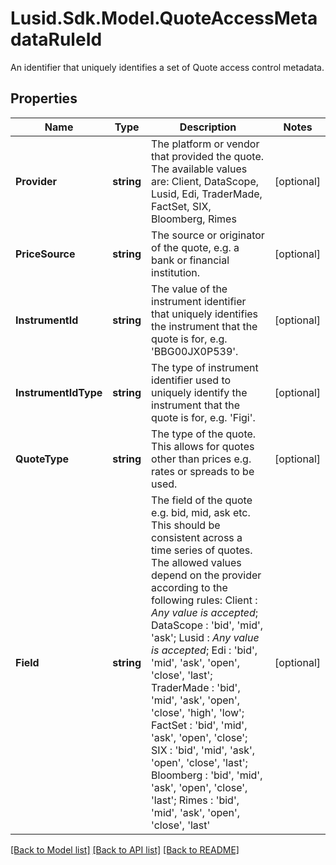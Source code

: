 # Lusid.Sdk.Model.QuoteAccessMetadataRuleId
An identifier that uniquely identifies a set of Quote access control metadata.

## Properties

Name | Type | Description | Notes
------------ | ------------- | ------------- | -------------
**Provider** | **string** | The platform or vendor that provided the quote. The available values are: Client, DataScope, Lusid, Edi, TraderMade, FactSet, SIX, Bloomberg, Rimes | [optional] 
**PriceSource** | **string** | The source or originator of the quote, e.g. a bank or financial institution. | [optional] 
**InstrumentId** | **string** | The value of the instrument identifier that uniquely identifies the instrument that the quote is for, e.g. &#39;BBG00JX0P539&#39;. | [optional] 
**InstrumentIdType** | **string** | The type of instrument identifier used to uniquely identify the instrument that the quote is for, e.g. &#39;Figi&#39;. | [optional] 
**QuoteType** | **string** | The type of the quote. This allows for quotes other than prices e.g. rates or spreads to be used. | [optional] 
**Field** | **string** | The field of the quote e.g. bid, mid, ask etc. This should be consistent across a time series of quotes. The allowed values depend on the provider according to the following rules: Client : *Any value is accepted*; DataScope : &#39;bid&#39;, &#39;mid&#39;, &#39;ask&#39;; Lusid : *Any value is accepted*; Edi : &#39;bid&#39;, &#39;mid&#39;, &#39;ask&#39;, &#39;open&#39;, &#39;close&#39;, &#39;last&#39;; TraderMade : &#39;bid&#39;, &#39;mid&#39;, &#39;ask&#39;, &#39;open&#39;, &#39;close&#39;, &#39;high&#39;, &#39;low&#39;; FactSet : &#39;bid&#39;, &#39;mid&#39;, &#39;ask&#39;, &#39;open&#39;, &#39;close&#39;; SIX : &#39;bid&#39;, &#39;mid&#39;, &#39;ask&#39;, &#39;open&#39;, &#39;close&#39;, &#39;last&#39;; Bloomberg : &#39;bid&#39;, &#39;mid&#39;, &#39;ask&#39;, &#39;open&#39;, &#39;close&#39;, &#39;last&#39;; Rimes : &#39;bid&#39;, &#39;mid&#39;, &#39;ask&#39;, &#39;open&#39;, &#39;close&#39;, &#39;last&#39; | [optional] 

[[Back to Model list]](../README.md#documentation-for-models) [[Back to API list]](../README.md#documentation-for-api-endpoints) [[Back to README]](../README.md)


